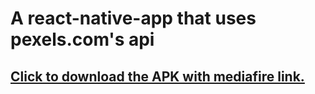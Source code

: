 # A react-native-app that uses pexels.com's api
##   [Click to download the APK with mediafire link.](https://www.mediafire.com/file/s2zjth1a1t19u94/PexelsGalery.apk/file)
